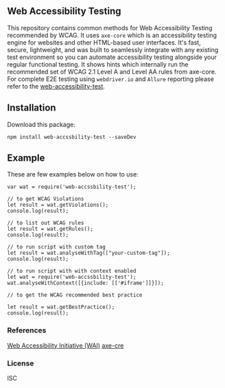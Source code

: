 ## Web Accessibility Testing

This repository contains common methods for  Web Accessibility Testing recommended by WCAG. It uses `axe-core` which is an accessibility testing engine for websites and other HTML-based user interfaces. It's fast, secure, lightweight, and was built to seamlessly integrate with any existing test environment so you can automate accessibility testing alongside your regular functional testing. It shows hints which internally run the recommended set of WCAG 2.1 Level A and Level AA rules from axe-core. For complete E2E testing using `webdriver.io` and `Allure` reporting please refer to the [web-accessibility-test](https://github.com/amiya-pattnaik/web-accessibility-test).

## Installation

Download this package:

`npm install web-accssbility-test --saveDev`

## Example
These are few examples below on how to use:

```
var wat = require('web-accssbility-test');

// to get WCAG Violations
let result = wat.getViolations();
console.log(result);

// to list out WCAG rules
let result = wat.getRules();
console.log(result);

// to run script with custom tag
let result = wat.analyseWithTag(["your-custom-tag"]);
console.log(result);

// to run script with with context enabled
let wat = require('web-accssbility-test');
wat.analyseWithContext([{include: [['#iframe']]}]);

// to get the WCAG recommended best practice

let result = wat.getBestPractice();
console.log(result);

```
### References
[Web Accessibility Initiative (WAI)](https://www.w3.org/WAI/)
[axe-cre](https://github.com/dequelabs/axe-core)


### License
ISC
